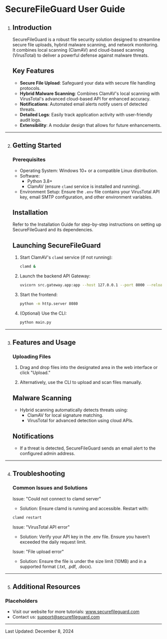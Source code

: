 # SecureFileGuard User Guide

1. ## Introduction
   SecureFileGuard is a robust file security solution designed to streamline secure file uploads, hybrid malware scanning, and network monitoring. It combines local scanning (ClamAV) and cloud-based scanning (VirusTotal) to deliver a powerful defense against malware threats.

   ## Key Features
   - **Secure File Upload**: Safeguard your data with secure file handling protocols.
   - **Hybrid Malware Scanning**: Combines ClamAV's local scanning with VirusTotal's advanced cloud-based API for 
     enhanced accuracy.
   - **Notifications**: Automated email alerts notify users of detected threats.
   - **Detailed Logs**: Easily track application activity with user-friendly audit logs.
   - **Extensibility**: A modular design that allows for future enhancements.
___

2. ## Getting Started

   ### Prerequisites

      - Operating System: Windows 10+ or a compatible Linux distribution.
      - Software:
         - Python 3.8+
         - ClamAV (ensure `clamd` service is installed and running).
      - Environment Setup: Ensure the `.env` file contains your VirusTotal API key, email SMTP configuration, and other 
           environment variables.
   
      ## Installation
      Refer to the Installation Guide for step-by-step instructions on setting up SecureFileGuard and its dependencies.

   ## Launching SecureFileGuard

   1. Start ClamAV's `clamd` service (if not running):
      ```Bash
      clamd &
      ```
   2. Launch the backend API Gateway:
      ```Bash
      uvicorn src.gateway.app:app --host 127.0.0.1 --port 8000 --reload
      ```
   3. Start the frontend:
      ```Bash
      python -m http.server 8080
      ```
   4. (Optional) Use the CLI:
      ```Bash 
      python main.py
      ```
___

3. ## Features and Usage

   ### Uploading Files

      1. Drag and drop files into the designated area in the web interface or click "Upload."
   
      2. Alternatively, use the CLI to upload and scan files manually.
   
   ## Malware Scanning

   - Hybrid scanning automatically detects threats using:
      - ClamAV for local signature matching.
      - VirusTotal for advanced detection using cloud APIs.
     
   ## Notifications
   - If a threat is detected, SecureFileGuard sends an email alert to the configured admin address. 
___
   4. ## Troubleshooting

      ### Common Issues and Solutions

      Issue: "Could not connect to clamd server"

      - Solution: Ensure clamd is running and accessible. Restart with:
      ```bash 
      clamd restart
      ```
      Issue: "VirusTotal API error"

      - Solution: Verify your API key in the .env file. Ensure you haven’t exceeded the daily request limit.
      
      Issue: "File upload error"

      - Solution: Ensure the file is under the size limit (10MB) and in a supported format (.txt, .pdf, .docx).
___

5. ## Additional Resources

### Placeholders

   - Visit our website for more tutorials: www.securefileguard.com
   - Contact us: support@securefileguard.com
___
   Last Updated: December 8, 2024 

